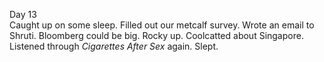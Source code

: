Day 13  
Caught up on some sleep. Filled out our metcalf survey. Wrote an email to Shruti. Bloomberg could be big. Rocky up. Coolcatted about Singapore. Listened through *Cigarettes After Sex* again. Slept.